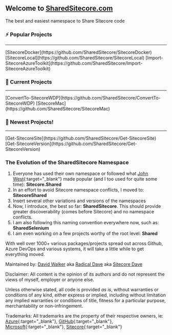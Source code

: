 ## Welcome to [SharedSitecore.com](/)
The best and easiest namespace to Share Sitecore code
  
### ⚡ Popular Projects
<hr>
[SitecoreDocker](https://github.com/SharedSitecore/SitecoreDocker)
[SitecoreLocal](https://github.com/SharedSitecore/SitecoreLocal)
[Import-SitecoreAzureToolkit](https://github.com/SharedSitecore/Import-SitecoreAzureToolkit)
  
### 🔭 Current Projects
<hr>
[ConvertTo-SitecoreWDP](https://github.com/SharedSitecore/ConvertTo-SitecoreWDP)
[SitecoreMac](https://github.com/SharedSitecore/SitecoreMac)

### 👯 Newest Projects!
<hr>
[Get-SitecoreSite](https://github.com/SharedSitecore/Get-SitecoreSite)
[Get-SitecoreVersion](https://github.com/SharedSitecore/Get-SitecoreVersion)

### The Evolution of the SharedSitecore Namespace
1. Everyone has used their own namespace or followed what [John West](https://sitecorejohn.wordpress.com/){:target="_blank"} made popular (and I too used for quite some time): **Sitecore.Shared**
2. In an effort to avoid Sitecore namespace conflicts, I moved to: **SitecoreShared**
3. Insert several other variations and versions of the namespaces
4. Now, I introduce, the best so far: **SharedSitecore**. This should provide greater discoverability (comes before Sitecore) and no namespace conflicts.
5. I am also following this naming convention everywhere now, such as: **SharedSelenium**
6. I am even working on a few projects worthy of the root level: **Shared**

With well over 1000+ various packages/projects spread out across Github, Azure DevOps and various systems, it will take a little while to get everything moved.

Maintained by: [David Walker](https://davidlwalker.com) aka [Radical Dave](https://radicaldave.com) aka [Sitecore Dave](https://sitecoredave.com)

Disclaimer: All content is the opinion of its authors and do not represent the views of myself, employer or anyone else.

Unless otherwise stated, all code is provided *as is*, without warranties or conditions of any kind, either express or implied, including without limitation any implied warranties or conditions of title, fitness for a particular purpose, merchantability or non-infringement.

Trademarks: All trademarks are the property of their respective owners, ie: [Azure](https://azure.com){:target="_blank"}, [GitHub](https://github.com){:target="_blank"}, [Microsoft](https://microsoft.com){:target="_blank"}, [Sitecore](https://sitecore.com){:target="_blank"}
